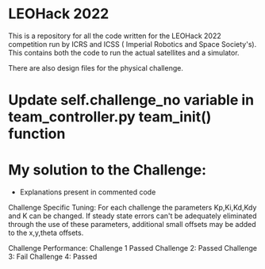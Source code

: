 # LEOHack 2022
This is a repository for all the code written for the LEOHack 2022 competition run by ICRS and ICSS ( Imperial Robotics and Space Society's).
This contains both the code to run the actual satellites and a simulator.

There are also design files for the physical challenge.

# Update self.challenge_no variable in team_controller.py team_init() function 


# My solution to the Challenge:
- Explanations present in commented code

Challenge Specific Tuning:
For each challenge the parameters Kp,Ki,Kd,Kdy and K can be changed.
If steady state errors can't be adequately eliminated through the use of these parameters, additional small offsets may be added to the x,y,theta offsets.


Challenge Performance:
Challenge 1 Passed
Challenge 2: Passed
Challenge 3: Fail
Challenge 4: Passed









